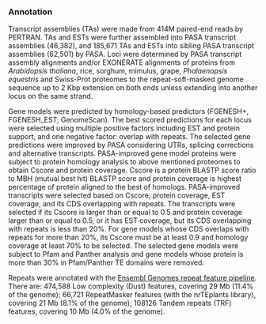 ### Annotation

Transcript assemblies (TAs) were made from 414M paired-end reads by PERTRAN. 
TAs and ESTs were further assembled into PASA transcript assemblies (46,382), 
and 185,671 TAs and ESTs into sibling PASA transcript assemblies (62,501) by PASA. 
Loci were determined by PASA transcript assembly alignments and/or EXONERATE alignments 
of proteins from *Arabidopsis thaliana*, rice, sorghum, mimulus, grape, *Phalaenopsis 
equestris* and Swiss-Prot proteomes to the repeat-soft-masked genome sequence up to 2 Kbp 
extension on both ends unless extending into another locus on the same strand. 

Gene models were predicted by homology-based predictors (FGENESH+, FGENESH_EST, GenomeScan). 
The best scored predictions for each locus were selected using multiple positive factors 
including EST and protein support, and one negative factor: overlap with repeats. 
The selected gene predictions were improved by PASA considering UTRs, splicing corrections 
and alternative transcripts. PASA-improved gene model proteins were subject to protein homology analysis to above mentioned proteomes to obtain Cscore and protein coverage. Cscore is a protein BLASTP score ratio to MBH (mutual best hit) BLASTP score and protein coverage is highest percentage of protein aligned to the best of homologs. PASA-improved transcripts were selected based on Cscore, protein coverage, EST coverage, and its CDS overlapping with repeats. The transcripts were selected if its Cscore is larger than or equal to 0.5 and protein coverage larger than or equal to 0.5, or it has EST coverage, but its CDS overlapping with repeats is less than 20%. For gene models whose CDS overlaps with repeats for more than 20%, its Cscore must be at least 0.9 and homology coverage at least 70% to be selected. The selected gene models were subject to Pfam and Panther analysis and gene models whose protein is more than 30% in Pfam/Panther TE domains were removed.

Repeats were annotated with the [Ensembl Genomes repeat feature pipeline](http://ensemblgenomes.org/info/data/repeat_features). There are: 474,588 Low complexity (Dust) features, covering 29 Mb (11.4% of the genome); 66,721 RepeatMasker features (with the nrTEplants library), covering 21 Mb (8.1% of the genome); 108126 Tandem repeats (TRF) features, covering 10 Mb (4.0% of the genome).

